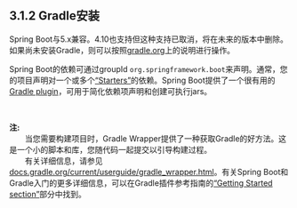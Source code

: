 <h2>3.1.2 Gradle安装</h2>

Spring Boot与5.x兼容。4.10也支持但这种支持已取消，将在未来的版本中删除。如果尚未安装Gradle，则可以按照[gradle.org](https://gradle.org/)上的说明进行操作。

Spring Boot的依赖可通过groupId ```org.springframework.boot```来声明。通常，您的项目声明对一个或多个[“Starters”](https://docs.spring.io/spring-boot/docs/current/reference/html/using-spring-boot.html#using-boot-starter)的依赖。Spring Boot提供了一个很有用的[Gradle plugin](https://docs.spring.io/spring-boot/docs/current/reference/html/build-tool-plugins.html#build-tool-plugins-gradle-plugin)，可用于简化依赖项声明和创建可执行jars。




<br>

<b>注:</b><br>
&emsp;&emsp;当您需要构建项目时，Gradle Wrapper提供了一种获取Gradle的好方法。这是一个小的脚本和库，您随代码一起提交以引导构建过程。<br>
&emsp;&emsp;有关详细信息，请参见[docs.gradle.org/current/userguide/gradle_wrapper.html](docs.gradle.org/current/userguide/gradle_wrapper.html)。有关Spring Boot和Gradle入门的更多详细信息，可以在Gradle插件参考指南的[“Getting Started section”](https://docs.spring.io/spring-boot/docs/2.2.1.RELEASE/gradle-plugin/reference/html//#getting-started)部分中找到。
